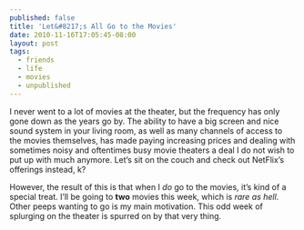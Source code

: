 ```yaml
---
published: false
title: 'Let&#8217;s All Go to the Movies'
date: 2010-11-16T17:05:45-08:00
layout: post
tags:
  - friends
  - life
  - movies
  - unpublished
---
```

I never went to a lot of movies at the theater, but the frequency has only gone down as the years go by. The ability to have a big screen and nice sound system in your living room, as well as many channels of access to the movies themselves, has made paying increasing prices and dealing with sometimes noisy and oftentimes busy movie theaters a deal I do not wish to put up with much anymore. Let&#8217;s sit on the couch and check out NetFlix&#8217;s offerings instead, k?

However, the result of this is that when I _do_ go to the movies, it&#8217;s kind of a special treat. I&#8217;ll be going to **two** movies this week, which is _rare as hell_. Other peeps wanting to go is my main motivation. This odd week of splurging on the theater is spurred on by that very thing.

<!--more-->
